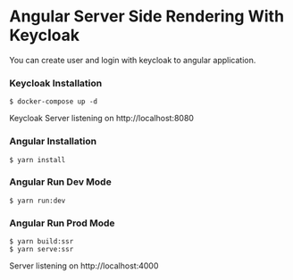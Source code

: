 # Angular Server Side Rendering With Keycloak

You can create user and login with keycloak to angular application.

### Keycloak Installation

```
$ docker-compose up -d
```

Keycloak Server listening on http://localhost:8080

### Angular Installation

```
$ yarn install
```

### Angular Run Dev Mode

```
$ yarn run:dev
```

### Angular Run Prod Mode

```
$ yarn build:ssr
$ yarn serve:ssr
```

Server listening on http://localhost:4000
